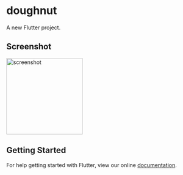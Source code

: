 # doughnut

A new Flutter project.

## Screenshot
<img width="200" alt="screenshot" src="https://user-images.githubusercontent.com/14340675/37095847-5ef496c8-225a-11e8-96d1-030dc3a75041.jpg">

## Getting Started

For help getting started with Flutter, view our online
[documentation](http://flutter.io/).
